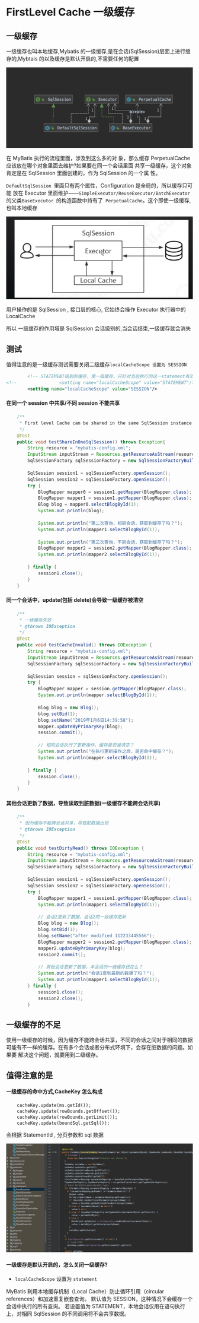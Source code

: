 # FirstLevel Cache 一级缓存

## 一级缓存

一级缓存也叫本地缓存,Mybatis 的一级缓存,是在会话(SqlSession)层面上进行缓存的,Mybtais 的以及缓存是默认开启的,不需要任何的配置

![image-20200219215848443](assets/image-20200219215848443.png)

在 MyBatis 执行的流程里面，涉及到这么多的对 象，那么缓存 PerpetualCache 应该放在哪个对象里面去维护?如果要在同一个会话里面 共享一级缓存，这个对象肯定是在 SqlSession 里面创建的，作为 SqlSession 的一个属 性。

`DefaultSqlSession `里面只有两个属性，Configuration 是全局的，所以缓存只可能 放在 Executor 里面维护——`SimpleExecutor/ReuseExecutor/BatchExecutor `的父类`BaseExecutor `的构造函数中持有了` PerpetualCache`。这个即使一级缓存,也叫本地缓存

![image-20200219220034752](assets/image-20200219220034752.png)

用户操作的是 SqlSession , 接口层的核心, 它始终会操作 Executor 执行器中的 LocalCache

所以 一级缓存的作用域是 SqlSession 会话级别的,当会话结束,一级缓存就会消失

## 测试

值得注意的是一级缓存测试需要关闭二级缓存`localCacheScope 设置为 SESSION`

```xml
        <!-- STATEMENT级别的缓存，使一级缓存，只针对当前执行的这一statement有效 -->
<!--                <setting name="localCacheScope" value="STATEMENT"/>-->
        <setting name="localCacheScope" value="SESSION"/>
```



#### 在同一个 session 中共享/不同 session 不能共享

```java
    /**
     * First level Cache can be shared in the same SqlSession instance
     */
    @Test
    public void testShareInOneSqlSession() throws Exception{
        String resource = "mybatis-config.xml";
        InputStream inputStream = Resources.getResourceAsStream(resource);
        SqlSessionFactory sqlSessionFactory = new SqlSessionFactoryBuilder().build(inputStream);

        SqlSession session1 = sqlSessionFactory.openSession();
        SqlSession session2 = sqlSessionFactory.openSession();
        try {
            BlogMapper mapper0 = session1.getMapper(BlogMapper.class);
            BlogMapper mapper1 = session1.getMapper(BlogMapper.class);
            Blog blog = mapper0.selectBlogById(1);
            System.out.println(blog);

            System.out.println("第二次查询，相同会话，获取到缓存了吗？");
            System.out.println(mapper1.selectBlogById(1));

            System.out.println("第三次查询，不同会话，获取到缓存了吗？");
            BlogMapper mapper2 = session2.getMapper(BlogMapper.class);
            System.out.println(mapper2.selectBlogById(1));

        } finally {
            session1.close();
        }
    }
```

#### 同一个会话中，update(包括 delete)会导致一级缓存被清空

```java
    /**
     * 一级缓存失效
     * @throws IOException
     */
    @Test
    public void testCacheInvalid() throws IOException {
        String resource = "mybatis-config.xml";
        InputStream inputStream = Resources.getResourceAsStream(resource);
        SqlSessionFactory sqlSessionFactory = new SqlSessionFactoryBuilder().build(inputStream);

        SqlSession session = sqlSessionFactory.openSession();
        try {
            BlogMapper mapper = session.getMapper(BlogMapper.class);
            System.out.println(mapper.selectBlogById(1));

            Blog blog = new Blog();
            blog.setBid(1);
            blog.setName("2019年1月6日14:39:58");
            mapper.updateByPrimaryKey(blog);
            session.commit();

            // 相同会话执行了更新操作，缓存是否被清空？
            System.out.println("在执行更新操作之后，是否命中缓存？");
            System.out.println(mapper.selectBlogById(1));

        } finally {
            session.close();
        }
    }
```

#### 其他会话更新了数据，导致读取到脏数据(一级缓存不能跨会话共享)

```java
    /**
     * 因为缓存不能跨会话共享，导致脏数据出现
     * @throws IOException
     */
    @Test
    public void testDirtyRead() throws IOException {
        String resource = "mybatis-config.xml";
        InputStream inputStream = Resources.getResourceAsStream(resource);
        SqlSessionFactory sqlSessionFactory = new SqlSessionFactoryBuilder().build(inputStream);

        SqlSession session1 = sqlSessionFactory.openSession();
        SqlSession session2 = sqlSessionFactory.openSession();
        try {
            BlogMapper mapper1 = session1.getMapper(BlogMapper.class);
            System.out.println(mapper1.selectBlogById(1));

            // 会话2更新了数据，会话2的一级缓存更新
            Blog blog = new Blog();
            blog.setBid(1);
            blog.setName("after modified 112233445566");
            BlogMapper mapper2 = session2.getMapper(BlogMapper.class);
            mapper2.updateByPrimaryKey(blog);
            session2.commit();

            // 其他会话更新了数据，本会话的一级缓存还在么？
            System.out.println("会话1查到最新的数据了吗？");
            System.out.println(mapper1.selectBlogById(1));
        } finally {
            session1.close();
            session2.close();
        }
```

## 一级缓存的不足

使用一级缓存的时候，因为缓存不能跨会话共享，不同的会话之间对于相同的数据 可能有不一样的缓存。在有多个会话或者分布式环境下，会存在脏数据的问题。如果要 解决这个问题，就要用到二级缓存。

## 值得注意的是

#### 一级缓存的命中方式,CacheKey 怎么构成

```
    cacheKey.update(ms.getId());
    cacheKey.update(rowBounds.getOffset());
    cacheKey.update(rowBounds.getLimit());
    cacheKey.update(boundSql.getSql());
```

会根据 StatementId , 分页参数和 sql 数据

![image-20200221223306162](assets/image-20200221223306162.png)

#### 一级缓存是默认开启的，怎么关闭一级缓存?

- `localCacheScope` 设置为 `statement`

MyBatis 利用本地缓存机制（Local Cache）防止循环引用（circular references）和加速重复嵌套查询。 默认值为 SESSION，这种情况下会缓存一个会话中执行的所有查询。 若设置值为 STATEMENT，本地会话仅用在语句执行上，对相同 SqlSession 的不同调用将不会共享数据。